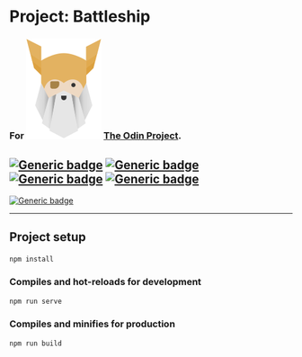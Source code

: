 # Project: Battleship
### For  ![Alt text](./odin-logo.svg?raw=true "Title") [The Odin Project](https://www.theodinproject.com/).
## [![Generic badge](https://img.shields.io/badge/Used-HTML-GREEN.svg?style=plastic)](https://developer.mozilla.org/en-US/docs/Web/Guide/HTML/HTML5) [![Generic badge](https://img.shields.io/badge/Used-CSS-BLUE.svg?style=plastic)](https://www.tutorialrepublic.com/css-tutorial/) [![Generic badge](https://img.shields.io/badge/Used-JS-YELLOW.svg?style=plastic)](https://developer.mozilla.org/en-US/docs/Web/JavaScript) [![Generic badge](https://img.shields.io/badge/Used-VUE-BRIGHTGREEN.svg?style=plastic&logo=Vue.js)](https://vuejs.org/)

[![Generic badge](https://img.shields.io/badge/Live%20demo%20at-GitHub%20Pages-BLUEVIOLET.svg?style=plastic)](https://nijepa.github.io/project-battleship/)

<hr>

## Project setup
```
npm install
```

### Compiles and hot-reloads for development
```
npm run serve
```

### Compiles and minifies for production
```
npm run build
```
